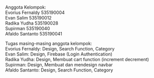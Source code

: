 Anggota Kelompok:  
Evorius Fernaldy  535190004  
Evan Salim        535190012  
Radika Yudha      535190028  
Supirman          535190040  
Afaldo Santanto   535190041  

Tugas masing-masing anggota kelompok:  
Evorius Fernaldy: Design, Search Function, Category  
Evan Salim: Design, Firebase (Login Authentication)  
Radika Yudha: Design, Membuat cart function (increment decrement)  
Supirman: Design, Membuat dan mendesign navbar  
Afaldo Santanto: Design, Search Function, Category  
